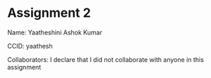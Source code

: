 # Assignment 2

Name: Yaatheshini Ashok Kumar

CCID: yaathesh

Collaborators: I declare that I did not collaborate with anyone in this assignment
